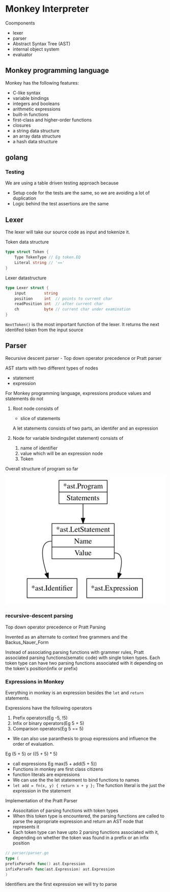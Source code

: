 # Monkey Interpreter

Coomponents

- lexer
- parser
- Abstract Syntax Tree (AST)
- internal object system
- evaluator

## Monkey programming language

Monkey has the following features:

- C-like syntax
- variable bindings
- integers and booleans
- arithmetic expressions
- built-in functions
- first-class and higher-order functions
- closures
- a string data structure
- an array data structure
- a hash data structure

## golang

### Testing

We are using a table driven testing approach because

- Setup code for the tests are the same, so we are avoiding a lot of duplication
- Logic behind the test assertions are the same

## Lexer

The lexer will take our source code as input and tokenize it.

Token data structure

```go
type struct Token {
    Type TokenType // Eg token.EQ
    Literal string // '=='
}
```

Lexer datastructure

```go
type Lexer struct {
    input        string
    position     int  // points to current char
    readPosition int  // after current char
    ch           byte // current char under examination
}
```

`NextToken()` is the most important function of the lexer. It returns the next identifed token from the input source

## Parser

Recursive descent parser - Top down operator precedence or Pratt parser

AST starts with two different types of nodes

- statement
- expression

For Monkey programming language, expressions produce values and statements do not

1. Root node consists of

    - slice of statements

    A let statements consists of two parts, an identifer and an expression

1. Node for variable bindings(let statement) consists of
    1. name of identifier
    1. value which will be an expression node
    1. Token

Overall structure of program so far

![Basic Structure](./static/ast_basic.png 'Title')

### recursive-descent parsing

Top down operator precedence or Pratt Parsing

Invented as an alternate to context free grammers and the Backus_Nauer_Form

Instead of associating parsing functions with grammer rules, Pratt associated parsing functions(sematic code) with single token types. Each token type can have two parsing functions associated with it depending on the token's position(infix or prefix)


### Expressions in Monkey

Everything in monkey is an expression besides the  `let` and `return` statements.

Expressions have the following operators

1. Prefix operators(Eg -5, !5)
1. Infix or binary operators(Eg 5 + 5)
1. Comparison operators(Eg 5 == 5)

- We can also use paranthesis to group expressions and influence the order of evaluation.

Eg (5 + 5) or ((5 + 5) * 5)

- call expressions Eg max(5 + add(5 + 5))
- Functions in monkey are first class citizens
- function literals are expressions
- We can use the the let statement to bind functions to names
- `let add = fn(x, y) { return x + y };` The function literal is the just the expression in the statement

Implementation of the Pratt Parser

- Associtation of parsing functions with token types
- When this token type is encountered, the parsing functions are called to parse the appropriate expression and return an AST node that represents it
- Each token type can have upto 2 parsing functions associated with it, depending on whether the token was found in a prefix or an infix position

```go
// parser/parser.go
type (
prefixParseFn func() ast.Expression
infixParseFn func(ast.Expression) ast.Expression
)
```

Identifiers are the first expression we will try to parse

